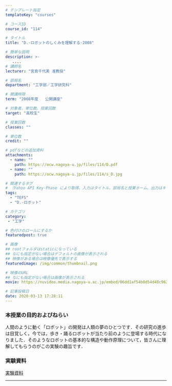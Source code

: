 ```yaml
---
# テンプレート指定
templateKey: "courses"

# コースID
course_id: "114"

# タイトル
title: "D.-ロボットのしくみを理解する-2008"

# 簡単な説明
description: >-
   ....
# 講師名
lecturer: "宮島千代美 准教授"

# 部局名
department: "工学部／工学研究科"

# 開講時限
term: "2008年度	公開講座"

# 対象者、単位数、授業回数
target: "高校生"

# 授業回数
classes: ""

# 単位数
credit: ""

# pdfなどの追加資料
attachments:
  - name: "" 
    path: https://ocw.nagoya-u.jp/files/114/D.pdf
  - name: "" 
    path: https://ocw.nagoya-u.jp/files/114/s_D.jpg

# 関連するタグ
# （Yahoo API Key-Phase により取得。入力はタイトル、部局名と授業ホーム、出力はキーフレーズ（tags））
tags:
  - "TEFS"
  - "D.-ロボット"

# カテゴリ
category:
 - "工学"

# 色付けのロールにするか
featuredpost: true

# 画像
## rootフォルダはstaticになっている
## なにも指定がない場合はデフォルトの画像が表示される
## 映像がある場合は映像優先で表示する
featuredimage: /img/common/thumbnail.png

# 映像のURL
## なにも指定がない場合は画像が表示される
movie: https://nuvideo.media.nagoya-u.ac.jp/embed/06dd1af54b0d54d48c962dbf5b65a92fb111d67c

# 記事投稿日
date: 2020-03-13 17:28:11
---
```


### 本授業の目的およびねらい

人間のように動く「ロボット」の開発は人類の夢のひとつです．その研究の進歩は目覚しく，今では，歩き・踊るロボットが当たり前のように登場する時代になりました．そのようなロボットの基本的な構造や動作原理について，皆さんに理解してもらうのがこの実験の趣旨です．















### 実験資料



[実験資料](https://ocw.nagoya-u.jp/files/114/D.pdf) 











-----